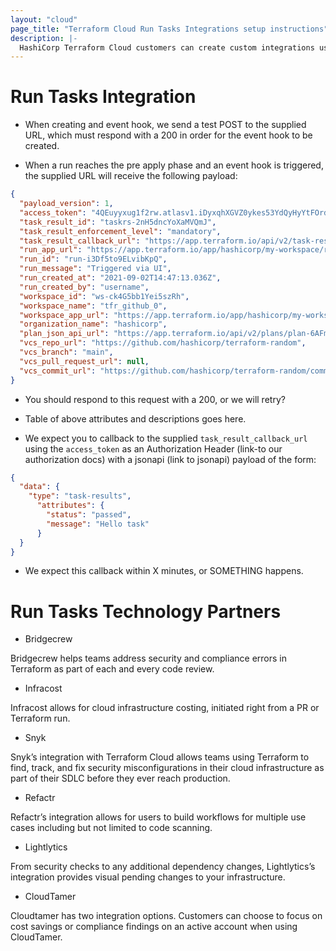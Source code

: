 ```yaml
---
layout: "cloud"
page_title: "Terraform Cloud Run Tasks Integrations setup instructions"
description: |-
  HashiCorp Terraform Cloud customers can create custom integrations using Run Tasks
---
```


# Run Tasks Integration

* When creating and event hook, we send a test POST to the supplied URL, which must respond with a 200 in order for the event hook to be created.

* When a run reaches the pre apply phase and an event hook is triggered, the supplied URL will receive the following payload:

```json
{
  "payload_version": 1,
  "access_token": "4QEuyyxug1f2rw.atlasv1.iDyxqhXGVZ0ykes53YdQyHyYtFOrdAWNBxcVUgWvzb64NFHjcquu8gJMEdUwoSLRu4Q",
  "task_result_id": "taskrs-2nH5dncYoXaMVQmJ",
  "task_result_enforcement_level": "mandatory",
  "task_result_callback_url": "https://app.terraform.io/api/v2/task-results/5ea8d46c-2ceb-42cd-83f2-82e54697bddd/callback",
  "run_app_url": "https://app.terraform.io/app/hashicorp/my-workspace/runs/run-i3Df5to9ELvibKpQ",
  "run_id": "run-i3Df5to9ELvibKpQ",
  "run_message": "Triggered via UI",
  "run_created_at": "2021-09-02T14:47:13.036Z",
  "run_created_by": "username",
  "workspace_id": "ws-ck4G5bb1Yei5szRh",
  "workspace_name": "tfr_github_0",
  "workspace_app_url": "https://app.terraform.io/app/hashicorp/my-workspace",
  "organization_name": "hashicorp",
  "plan_json_api_url": "https://app.terraform.io/api/v2/plans/plan-6AFmRJW1PFJ7qbAh/json-output",
  "vcs_repo_url": "https://github.com/hashicorp/terraform-random",
  "vcs_branch": "main",
  "vcs_pull_request_url": null,
  "vcs_commit_url": "https://github.com/hashicorp/terraform-random/commit/7d8fb2a2d601edebdb7a59ad2088a96673637d22"
}
```

* You should respond to this request with a 200, or we will retry?

* Table of above attributes and descriptions goes here.

* We expect you to callback to the supplied `task_result_callback_url` using the `access_token` as an Authorization Header (link-to our authorization docs) with a jsonapi (link to jsonapi) payload of the form:

```json
{
  "data": {
    "type": "task-results",
      "attributes": {
        "status": "passed",
        "message": "Hello task"
      }
  }
}
```

* We expect this callback within X minutes, or SOMETHING happens.

# Run Tasks Technology Partners

* Bridgecrew

Bridgecrew helps teams address security and compliance errors in Terraform as part of each and every code review. 

* Infracost

Infracost allows for cloud infrastructure costing, initiated right from a PR or Terraform run.

* Snyk

Snyk’s integration with Terraform Cloud allows teams using Terraform to find, track, and fix security misconfigurations in their cloud infrastructure as part of their SDLC before they ever reach production.

* Refactr

Refactr’s integration allows for users to build workflows for multiple use cases including but not limited to code scanning.

* Lightlytics

From security checks to any additional dependency changes, Lightlytics’s integration provides visual pending changes to your infrastructure.

* CloudTamer

Cloudtamer has two integration options.  Customers can choose to focus on cost savings or compliance findings on an active account when using CloudTamer.
